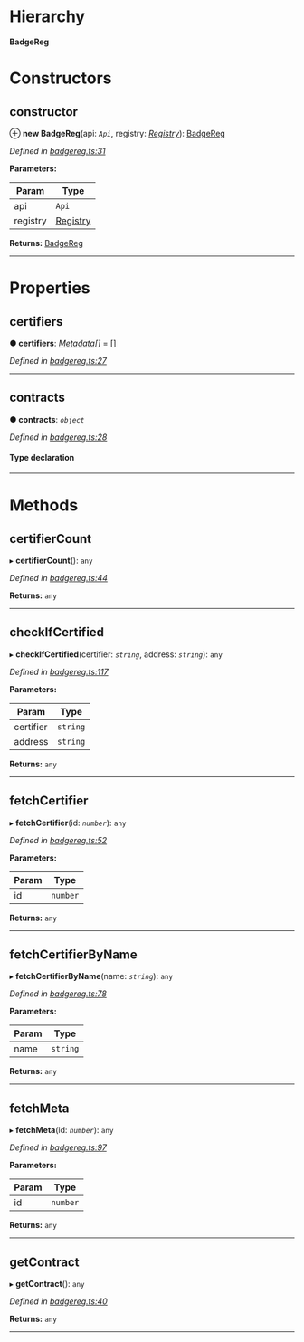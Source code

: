 

# Hierarchy

**BadgeReg**

# Constructors

<a id="constructor"></a>

##  constructor

⊕ **new BadgeReg**(api: *`Api`*, registry: *[Registry](_registry_.registry.md)*): [BadgeReg](_badgereg_.badgereg.md)

*Defined in [badgereg.ts:31](https://github.com/paritytech/js-libs/blob/0aad080/packages/contracts/src/badgereg.ts#L31)*

**Parameters:**

| Param | Type |
| ------ | ------ |
| api | `Api` |
| registry | [Registry](_registry_.registry.md) |

**Returns:** [BadgeReg](_badgereg_.badgereg.md)

___

# Properties

<a id="certifiers"></a>

##  certifiers

**● certifiers**: *[Metadata](../interfaces/_badgereg_.metadata.md)[]* =  []

*Defined in [badgereg.ts:27](https://github.com/paritytech/js-libs/blob/0aad080/packages/contracts/src/badgereg.ts#L27)*

___
<a id="contracts"></a>

##  contracts

**● contracts**: *`object`*

*Defined in [badgereg.ts:28](https://github.com/paritytech/js-libs/blob/0aad080/packages/contracts/src/badgereg.ts#L28)*

#### Type declaration

[key: `string`]: `Contract`

___

# Methods

<a id="certifiercount"></a>

##  certifierCount

▸ **certifierCount**(): `any`

*Defined in [badgereg.ts:44](https://github.com/paritytech/js-libs/blob/0aad080/packages/contracts/src/badgereg.ts#L44)*

**Returns:** `any`

___
<a id="checkifcertified"></a>

##  checkIfCertified

▸ **checkIfCertified**(certifier: *`string`*, address: *`string`*): `any`

*Defined in [badgereg.ts:117](https://github.com/paritytech/js-libs/blob/0aad080/packages/contracts/src/badgereg.ts#L117)*

**Parameters:**

| Param | Type |
| ------ | ------ |
| certifier | `string` |
| address | `string` |

**Returns:** `any`

___
<a id="fetchcertifier"></a>

##  fetchCertifier

▸ **fetchCertifier**(id: *`number`*): `any`

*Defined in [badgereg.ts:52](https://github.com/paritytech/js-libs/blob/0aad080/packages/contracts/src/badgereg.ts#L52)*

**Parameters:**

| Param | Type |
| ------ | ------ |
| id | `number` |

**Returns:** `any`

___
<a id="fetchcertifierbyname"></a>

##  fetchCertifierByName

▸ **fetchCertifierByName**(name: *`string`*): `any`

*Defined in [badgereg.ts:78](https://github.com/paritytech/js-libs/blob/0aad080/packages/contracts/src/badgereg.ts#L78)*

**Parameters:**

| Param | Type |
| ------ | ------ |
| name | `string` |

**Returns:** `any`

___
<a id="fetchmeta"></a>

##  fetchMeta

▸ **fetchMeta**(id: *`number`*): `any`

*Defined in [badgereg.ts:97](https://github.com/paritytech/js-libs/blob/0aad080/packages/contracts/src/badgereg.ts#L97)*

**Parameters:**

| Param | Type |
| ------ | ------ |
| id | `number` |

**Returns:** `any`

___
<a id="getcontract"></a>

##  getContract

▸ **getContract**(): `any`

*Defined in [badgereg.ts:40](https://github.com/paritytech/js-libs/blob/0aad080/packages/contracts/src/badgereg.ts#L40)*

**Returns:** `any`

___

